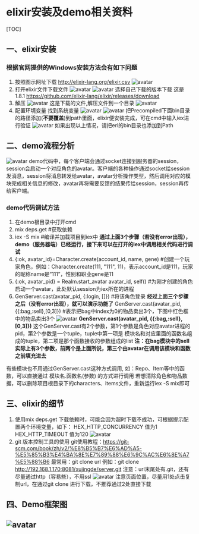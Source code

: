 # elixir安装及demo相关资料

[TOC]

## 一、elixir安装
### 根据官网提供的Windows安装方法会有如下问题
1. 按照图示网址下载
http://elixir-lang.org/elixir.csv 
![avatar](/res/TIM截图20190822112557.jpg)
2. 打开elixir文件下载文件
![avatar](/res/TIM截图20190822113839.jpg)
![avatar](/res/TIM截图20190822113924.jpg)
选择自己下载的版本下载 这是1.8.1
https://github.com/elixir-lang/elixir/releases/download
3. 解压
![avatar](/res/TIM截图20190822114057.jpg)
这是下载的文件,解压文件到一个目录
![avatar](/res/TIM截图20190822114157.jpg)
4. 配置环境变量
找到系统变量
![avatar](/res/TIM截图20190822114249.jpg)
![avatar](/res/TIM截图20190822114421.jpg)
把Precompiled下面bin目录的路径添加(**不要覆盖**)到path里面，elixir便安装完成，可在cmd中输入iex进行验证
![avatar](/res/TIM截图20190822114702.jpg)
如果出现以上情况，请把erl的bin目录也添加到Path

## 二、demo流程分析
![avatar](/res/TIM截图20190822114849.jpg)
demo代码中，每个客户端会通过socket连接到服务器的session，session会启动一个对应角色的avatar。客户端的各种操作通过socket给session发消息，session将消息转发给avatar，avatar分析操作类型，然后调用对应的模块完成相关信息的修改，avatar再将需要反馈的结果传给session，session再传给客户端。
### demo代码调试方法
1. 在demo根目录中打开cmd
2. mix deps.get  #获取依赖
3. iex -S mix   #编译并加载项目到iex中
**通过上面3个步骤（若没有error出现），demo（服务器端）已经运行，接下来可以在打开的iex中调用相关代码进行调试**
1. {:ok, avatar_id}=Character.create(account_id, name, gene)  #创建一个玩家角色，例如：Character.create(111, "111", 11)，表示account_id是111，玩家的昵称name是“111”，性别和职业gene是11
2. {:ok, avatar_pid} = Realm.start_avatar avatar_id, self() #为刚才创建的角色启动一个avatar，此处默认session为iex所在的进程
3. GenServer.cast(avatar_pid, {:login, []}) #将该角色登录
**经过上面三个步骤之后（没有error出现），就可以演示功能了**
GenServer.cast(avatar_pid, {{:bag,:sell},[0,3]}) #表示把bag中index为0的物品卖出3个，下图中红色框中的物品卖出3个
![avatar](/res/TIM截图20190822115159.jpg)
**GenServer.cast(avatar_pid, {{:bag,:sell},[0,3]})**
这个GenServer.cast有2个参数，第1个参数是角色对应avatar进程的pid，第2个参数是一个tuple，tuple中第一项是 模块名和对应里面的函数名组成的tuple，第二项是那个函数接收的参数组成的list
**注：在bag模块中的sell实际上有3个参数，前两个是上面所说，第三个由avatar在调用该模块和函数之前填充进去**

有些模块也不用通过GenServer.cast这种方式调用,
如：Repo、Item等中的函数，可以直接通过 模块名.函数名(参数) 的方式进行调用
若想清除角色和物品数据，可以删除项目根目录下的characters、items文件，重新运行iex -S mix即可
## 三、elixir的细节
1. 使用mix deps.get 下载依赖时，可能会因为超时下载不成功，可根据提示配置两个环境变量，如下：
HEX_HTTP_CONCURRENCY     值为1
HEX_HTTP_TIMEOUT  值为120
![avatar](/res/TIM截图20190822115405.jpg)
2. git 版本控制工具的使用
git使用教程：https://git-scm.com/book/zh/v2/%E8%B5%B7%E6%AD%A5-%E5%85%B3%E4%BA%8E%E7%89%88%E6%9C%AC%E6%8E%A7%E5%88%B6
最常用：git clone url
例如：git clone http://192.168.1.170:8081/xujingde/server.git
注意：url末尾处有.git，还有尽量通过http（容易些），不用ssl
![avatar](/res/TIM截图20190822115511.jpg)
注意页面位置，尽量用1处点击复制url，在通过git clone 进行下载，不推荐通过2处直接下载
## 四、Demo框架图
![avatar](/res/TIM截图20190822115641.jpg)
---